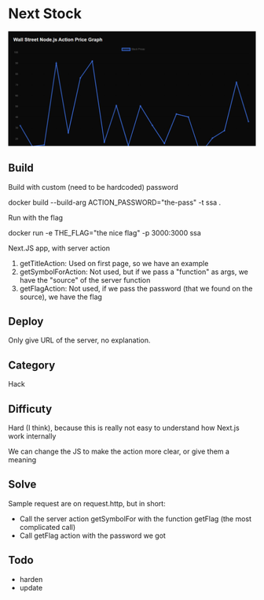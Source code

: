 # Next Stock

![stock](../docs/stock.png "stock")

## Build
Build with custom (need to be hardcoded) password

docker build --build-arg ACTION_PASSWORD="the-pass" -t ssa .

Run with the flag

docker run -e THE_FLAG="the nice flag" -p 3000:3000 ssa


Next.JS app, with server action

1. getTitleAction: Used on first page, so we have an example
2. getSymbolForAction: Not used, but if we pass a "function" as args, we have the "source" of the server function
3. getFlagAction: Not used, if we pass the password (that we found on the source), we have the flag

## Deploy

Only give URL of the server, no explanation.

## Category

Hack


## Difficuty

Hard (I think), because this is really not easy to understand how Next.js work internally

We can change the JS to make the action more clear, or give them a meaning

## Solve

Sample request are on request.http, but in short:
- Call the server action getSymbolFor with the function getFlag (the most complicated call)
- Call getFlag action with the password we got

## Todo

- harden
- update 
